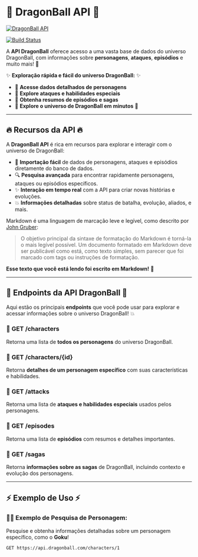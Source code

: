 # 🌟 **DragonBall API** 🌟

[![DragonBall API](https://web.dragonball-api.com/images-compress/logo_dragonballapi.webp)](https://www.dragonballapi.com)

[![Build Status](https://travis-ci.org/joemccann/dillinger.svg?branch=master)](https://travis-ci.org/joemccann/dillinger)

A **API DragonBall** oferece acesso a uma vasta base de dados do universo DragonBall, com informações sobre **personagens**, **ataques**, **episódios** e muito mais! 🥊

✨ **Exploração rápida e fácil do universo DragonBall:** ✨  
- 🔹 **Acesse dados detalhados de personagens**  
- 🔹 **Explore ataques e habilidades especiais**  
- 🔹 **Obtenha resumos de episódios e sagas**  
- 🚀 **Explore o universo de DragonBall em minutos** 🚀  

---

## 🔥 **Recursos da API** 🔥

A **DragonBall API** é rica em recursos para explorar e interagir com o universo de DragonBall:

- 🔄 **Importação fácil** de dados de personagens, ataques e episódios diretamente do banco de dados.
- 🔍 **Pesquisa avançada** para encontrar rapidamente personagens, ataques ou episódios específicos.
- ✨ **Interação em tempo real** com a API para criar novas histórias e evoluções.
- 💥 **Informações detalhadas** sobre status de batalha, evolução, aliados, e mais.

Markdown é uma linguagem de marcação leve e legível, como descrito por [John Gruber](http://daringfireball.net):

> O objetivo principal da sintaxe de formatação do Markdown é torná-la o mais legível possível. Um documento formatado em Markdown deve ser publicável como está, como texto simples, sem parecer que foi marcado com tags ou instruções de formatação.

**Esse texto que você está lendo foi escrito em Markdown!** 🎉

---

## 🔑 **Endpoints da API DragonBall** 🔑

Aqui estão os principais **endpoints** que você pode usar para explorar e acessar informações sobre o universo DragonBall! 💥

### 🔹 **GET /characters**
Retorna uma lista de **todos os personagens** do universo DragonBall.

### 🔹 **GET /characters/{id}**
Retorna **detalhes de um personagem específico** com suas características e habilidades.

### 🔹 **GET /attacks**
Retorna uma lista de **ataques e habilidades especiais** usados pelos personagens.

### 🔹 **GET /episodes**
Retorna uma lista de **episódios** com resumos e detalhes importantes.

### 🔹 **GET /sagas**
Retorna **informações sobre as sagas** de DragonBall, incluindo contexto e evolução dos personagens.

---

## ⚡ **Exemplo de Uso** ⚡

### 🦸‍♂️ **Exemplo de Pesquisa de Personagem**:

Pesquise e obtenha informações detalhadas sobre um personagem específico, como o **Goku**!

```sh
GET https://api.dragonball.com/characters/1
